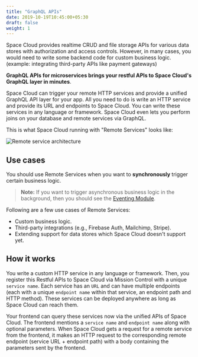 ```yaml
---
title: "GraphQL APIs"
date: 2019-10-19T10:45:00+05:30
draft: false
weight: 1
---
```


Space Cloud provides realtime CRUD and file storage APIs for various data stores with authorization and access controls. However, in many cases, you would need to write some backend code for custom business logic. (example: integrating third-party APIs like payment gateways)

**GraphQL APIs for microservices brings your restful APIs to Space Cloud's GraphQL layer in minutes**.

Space Cloud can trigger your remote HTTP services and provide a unified GraphQL API layer for your app. All you need to do is write an HTTP service and provide its URL and endpoints to Space Cloud. You can write these services in any language or framework. Space Cloud even lets you perform joins on your database and remote services via GraphQL.

This is what Space Cloud running with "Remote Services" looks like:

![Remote service architecture](/images/architectures/remote-services.svg)

## Use cases

You should use Remote Services when you want to **synchronously** trigger certain business logic. 

> **Note:** If you want to trigger asynchronous business logic in the background, then you should see the [Eventing Module](/microservices/eventing).

Following are a few use cases of Remote Services:

- Custom business logic.
- Third-party integrations (e.g., Firebase Auth, Mailchimp, Stripe).
- Extending support for data stores which Space Cloud doesn't support yet.

## How it works

You write a custom HTTP service in any language or framework. Then, you register this Restful APIs to Space Cloud via Mission Control with a unique `service name`. Each service has an `URL` and can have multiple endpoints (each with a unique `endpoint name` within that service, an endpoint path and HTTP method). These services can be deployed anywhere as long as Space Cloud can reach them.

Your frontend can query these services now via the unified APIs of Space Cloud. The frontend mentions a `service name` and `endpoint name` along with optional parameters. When Space Cloud gets a request for a remote service from the frontend, it makes an HTTP request to the corresponding remote endpoint (service URL + endpoint path) with a body containing the parameters sent by the frontend. 

<!-- ## Authorizing requests

The remote services module provides two kinds of mechanism to verify incoming requests.

### End user authorization

As the name suggests, we authenticate the end user in this form of authentication. This is essential if you need to verify or restrict requests from authorized users only. 

Space Cloud transparently forwards the token provided by the user in the `Authorization` header. This token is signed with the `secret` key provided in the project's configuration.

### Service to service authentication

In some cases, you would want to verify the sender of the request received by your service. This is required when your service is running in an open or untrusted network.

Space cloud adds a `X-SC-Token` header which contains a token containing the identity of the caller space cloud instance. This token can be used to check if the incoming request is coming from an authentic source. This token is signed with the `secret` key provided in the project's configuration. -->